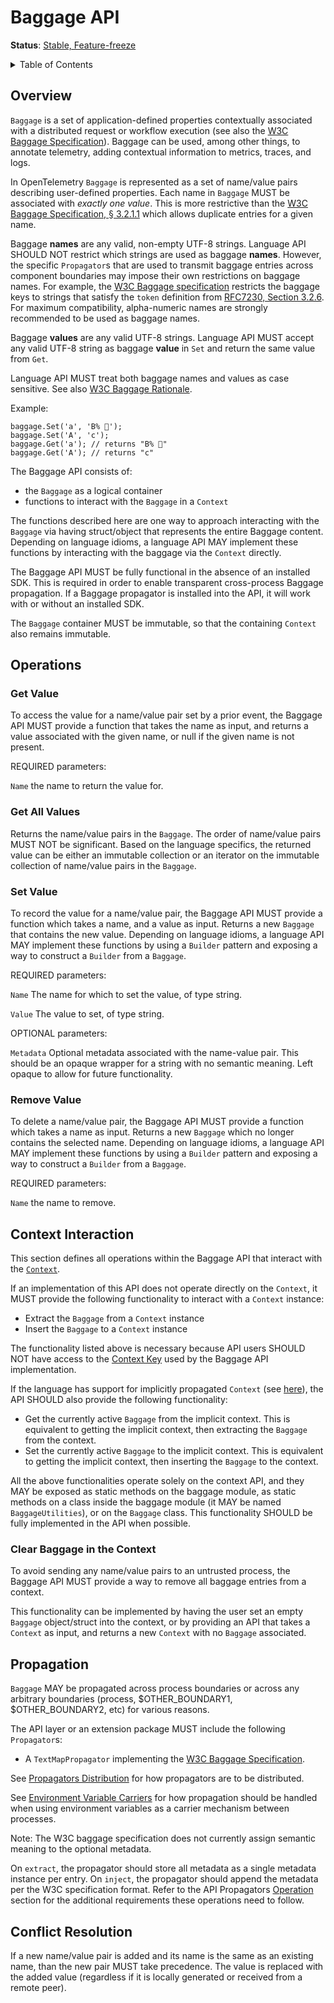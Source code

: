 # Baggage API

**Status**: [Stable, Feature-freeze](../document-status.md)

<details>
<summary>Table of Contents</summary>

<!-- toc -->

- [Overview](#overview)
- [Operations](#operations)
  * [Get Value](#get-value)
  * [Get All Values](#get-all-values)
  * [Set Value](#set-value)
  * [Remove Value](#remove-value)
- [Context Interaction](#context-interaction)
  * [Clear Baggage in the Context](#clear-baggage-in-the-context)
- [Propagation](#propagation)
- [Conflict Resolution](#conflict-resolution)

<!-- tocstop -->

</details>

## Overview

`Baggage` is a set of application-defined properties contextually associated
with a distributed request or workflow execution (see also the [W3C Baggage
Specification][w3c]). Baggage can be used, among other things, to annotate
telemetry, adding contextual information to metrics, traces, and logs.

In OpenTelemetry `Baggage` is represented as a set of name/value pairs
describing user-defined properties. Each name in `Baggage` MUST be associated
with _exactly one value_. This is more restrictive than the [W3C Baggage
Specification, § 3.2.1.1](https://www.w3.org/TR/baggage/#baggage-string)
which allows duplicate entries for a given name.

Baggage **names** are any valid, non-empty UTF-8 strings. Language API SHOULD NOT
restrict which strings are used as baggage **names**. However, the
specific `Propagator`s that are used to transmit baggage entries across
component boundaries may impose their own restrictions on baggage names.
For example, the [W3C Baggage specification](https://www.w3.org/TR/baggage/#key)
restricts the baggage keys to strings that satisfy the `token` definition
from [RFC7230, Section 3.2.6](https://tools.ietf.org/html/rfc7230#section-3.2.6).
For maximum compatibility, alpha-numeric names are strongly recommended
to be used as baggage names.

Baggage **values** are any valid UTF-8 strings. Language API MUST accept
any valid UTF-8 string as baggage **value** in `Set` and return the same
value from `Get`.

Language API MUST treat both baggage names and values as case sensitive.
See also [W3C Baggage Rationale](https://github.com/w3c/baggage/blob/main/baggage/HTTP_HEADER_FORMAT_RATIONALE.md#case-sensitivity-of-keys).

Example:

```
baggage.Set('a', 'B% 💼');
baggage.Set('A', 'c');
baggage.Get('a'); // returns "B% 💼"
baggage.Get('A'); // returns "c"
```

The Baggage API consists of:

- the `Baggage` as a logical container
- functions to interact with the `Baggage` in a `Context`

The functions described here are one way to approach interacting with the
`Baggage` via having struct/object that represents the entire Baggage content.
Depending on language idioms, a language API MAY implement these functions by
interacting with the baggage via the `Context` directly.

The Baggage API MUST be fully functional in the absence of an installed SDK.
This is required in order to enable transparent cross-process Baggage
propagation. If a Baggage propagator is installed into the API, it will work
with or without an installed SDK.

The `Baggage` container MUST be immutable, so that the containing `Context`
also remains immutable.

## Operations

### Get Value

To access the value for a name/value pair set by a prior event, the Baggage API
MUST provide a function that takes the name as input, and returns a value
associated with the given name, or null if the given name is not present.

REQUIRED parameters:

`Name` the name to return the value for.

### Get All Values

Returns the name/value pairs in the `Baggage`. The order of name/value pairs
MUST NOT be significant. Based on the language specifics, the returned
value can be either an immutable collection or an iterator on the immutable
collection of name/value pairs in the `Baggage`.

### Set Value

To record the value for a name/value pair, the Baggage API MUST provide a
function which takes a name, and a value as input. Returns a new `Baggage`
that contains the new value. Depending on language idioms, a language API MAY
implement these functions by using a `Builder` pattern and exposing a way to
construct a `Builder` from a `Baggage`.

REQUIRED parameters:

`Name` The name for which to set the value, of type string.

`Value` The value to set, of type string.

OPTIONAL parameters:

`Metadata` Optional metadata associated with the name-value pair. This should be
an opaque wrapper for a string with no semantic meaning. Left opaque to allow
for future functionality.

### Remove Value

To delete a name/value pair, the Baggage API MUST provide a function which
takes a name as input. Returns a new `Baggage` which no longer contains the
selected name. Depending on language idioms, a language API MAY
implement these functions by using a `Builder` pattern and exposing a way to
construct a `Builder` from a `Baggage`.

REQUIRED parameters:

`Name` the name to remove.

## Context Interaction

This section defines all operations within the Baggage API that interact with
the [`Context`](../context/README.md).

If an implementation of this API does not operate directly on the `Context`, it
MUST provide the following functionality to interact with a `Context` instance:

- Extract the `Baggage` from a `Context` instance
- Insert the `Baggage` to a `Context` instance

The functionality listed above is necessary because API users SHOULD NOT have
access to the [Context Key](../context/README.md#create-a-key) used by the
Baggage API implementation.

If the language has support for implicitly propagated `Context` (see
[here](../context/README.md#optional-global-operations)), the API SHOULD also
provide the following functionality:

- Get the currently active `Baggage` from the implicit context. This is
equivalent to getting the implicit context, then extracting the `Baggage` from
the context.
- Set the currently active `Baggage` to the implicit context. This is equivalent
to getting the implicit context, then inserting the `Baggage` to the context.

All the above functionalities operate solely on the context API, and they MAY be
exposed as static methods on the baggage module, as static methods on a class
inside the baggage module (it MAY be named `BaggageUtilities`), or on the
`Baggage` class. This functionality SHOULD be fully implemented in the API when
possible.

### Clear Baggage in the Context

To avoid sending any name/value pairs to an untrusted process, the Baggage API
MUST provide a way to remove all baggage entries from a context.

This functionality can be implemented by having the user set an empty `Baggage`
object/struct into the context, or by providing an API that takes a `Context` as
input, and returns a new `Context` with no `Baggage` associated.

## Propagation

`Baggage` MAY be propagated across process boundaries or across any arbitrary
boundaries (process, $OTHER_BOUNDARY1, $OTHER_BOUNDARY2, etc) for various
reasons.

The API layer or an extension package MUST include the following `Propagator`s:

* A `TextMapPropagator` implementing the [W3C Baggage Specification][w3c].

See [Propagators Distribution](../context/api-propagators.md#propagators-distribution)
for how propagators are to be distributed.

See [Environment Variable Carriers](../context/env-carriers.md) for how propagation should
be handled when using environment variables as a carrier mechanism between
processes.

Note: The W3C baggage specification does not currently assign semantic meaning
to the optional metadata.

On `extract`, the propagator should store all metadata as a single metadata instance per entry.
On `inject`, the propagator should append the metadata per the W3C specification format.
Refer to the API Propagators
[Operation](../context/api-propagators.md#operations) section for the
additional requirements these operations need to follow.

## Conflict Resolution

If a new name/value pair is added and its name is the same as an existing name,
than the new pair MUST take precedence. The value is replaced with the added
value (regardless if it is locally generated or received from a remote peer).

[w3c]: https://www.w3.org/TR/baggage
